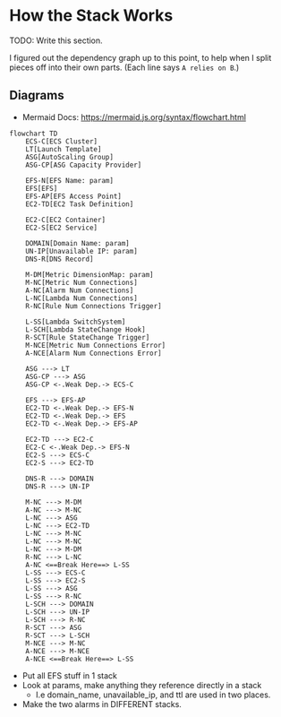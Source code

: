 # How the Stack Works

TODO: Write this section.

I figured out the dependency graph up to this point, to help when I split pieces off into their own parts. (Each line says `A relies on B`.)

## Diagrams

- Mermaid Docs: <https://mermaid.js.org/syntax/flowchart.html>

```mermaid
flowchart TD
    ECS-C[ECS Cluster]
    LT[Launch Template]
    ASG[AutoScaling Group]
    ASG-CP[ASG Capacity Provider]

    EFS-N[EFS Name: param]
    EFS[EFS]
    EFS-AP[EFS Access Point]
    EC2-TD[EC2 Task Definition]

    EC2-C[EC2 Container]
    EC2-S[EC2 Service]

    DOMAIN[Domain Name: param]
    UN-IP[Unavailable IP: param]
    DNS-R[DNS Record]

    M-DM[Metric DimensionMap: param]
    M-NC[Metric Num Connections]
    A-NC[Alarm Num Connections]
    L-NC[Lambda Num Connections]
    R-NC[Rule Num Connections Trigger]

    L-SS[Lambda SwitchSystem]
    L-SCH[Lambda StateChange Hook]
    R-SCT[Rule StateChange Trigger]
    M-NCE[Metric Num Connections Error]
    A-NCE[Alarm Num Connections Error]

    ASG ---> LT
    ASG-CP ---> ASG
    ASG-CP <-.Weak Dep.-> ECS-C

    EFS ---> EFS-AP
    EC2-TD <-.Weak Dep.-> EFS-N
    EC2-TD <-.Weak Dep.-> EFS
    EC2-TD <-.Weak Dep.-> EFS-AP

    EC2-TD ---> EC2-C
    EC2-C <-.Weak Dep.-> EFS-N
    EC2-S ---> ECS-C
    EC2-S ---> EC2-TD

    DNS-R ---> DOMAIN
    DNS-R ---> UN-IP

    M-NC ---> M-DM
    A-NC ---> M-NC
    L-NC ---> ASG
    L-NC ---> EC2-TD
    L-NC ---> M-NC
    L-NC ---> M-NC
    L-NC ---> M-DM
    R-NC ---> L-NC
    A-NC <==Break Here==> L-SS
    L-SS ---> ECS-C
    L-SS ---> EC2-S
    L-SS ---> ASG
    L-SS ---> R-NC
    L-SCH ---> DOMAIN
    L-SCH ---> UN-IP
    L-SCH ---> R-NC
    R-SCT ---> ASG
    R-SCT ---> L-SCH
    M-NCE ---> M-NC
    A-NCE ---> M-NCE
    A-NCE <==Break Here==> L-SS

```

- Put all EFS stuff in 1 stack
- Look at params, make anything they reference directly in a stack
  - I.e domain_name, unavailable_ip, and ttl are used in two places.
- Make the two alarms in DIFFERENT stacks.

